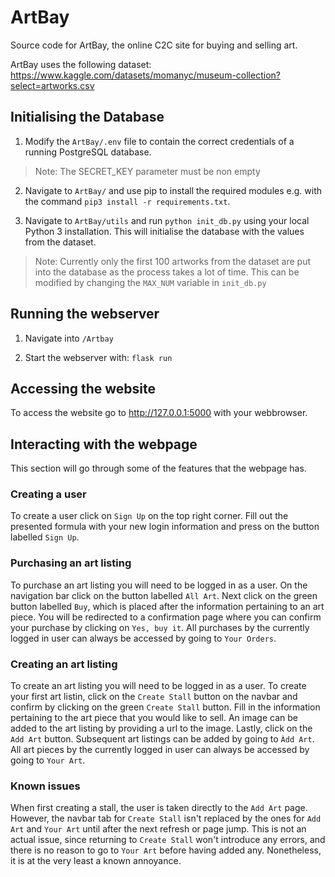 

# ArtBay

Source code for ArtBay, the online C2C site for buying and selling art.

ArtBay uses the following dataset: https://www.kaggle.com/datasets/momanyc/museum-collection?select=artworks.csv


## Initialising the Database

1. Modify the `ArtBay/.env` file to contain the correct credentials of a running PostgreSQL database.

> Note: The SECRET_KEY parameter must be non empty

2. Navigate to `ArtBay/` and use pip to install the required modules e.g. with the command `pip3 install -r requirements.txt`.

3. Navigate to `ArtBay/utils` and run `python init_db.py` using your local Python 3 installation. This will initialise the database with the values from the dataset.

> Note: Currently only the first 100 artworks from the dataset are put into the database as the process takes a lot of time. This can be modified by changing the `MAX_NUM` variable in `init_db.py`


## Running the webserver

1. Navigate into `/Artbay`

2. Start the webserver with: `flask run`

  

## Accessing the website

To access the website go to http://127.0.0.1:5000 with your webbrowser.

## Interacting with the webpage

This section will go through some of the features that the webpage has. 

### Creating a user
To create a user click on `Sign Up` on the top right corner. Fill out the presented formula with your new login information and press on the button labelled `Sign Up`.

### Purchasing an art listing
To purchase an art listing you will need to be logged in as a user. On the navigation bar click on the button labelled `All Art`. Next click on the green button labelled `Buy`, which is placed after the information pertaining to an art piece. You will be redirected to a confirmation page where you can confirm your purchase by clicking on `Yes, buy it`. All purchases by the currently logged in user can always be accessed by going to `Your Orders`.

### Creating an art listing
To create an art listing you will need to be logged in as a user. To create your first art listin, click on the `Create Stall` button on the navbar and confirm by clicking on the green `Create Stall` button. Fill in the information pertaining to the art piece that you would like to sell. An image can be added to the art listing by providing a url to the image. Lastly, click on the `Add Art` button. Subsequent art listings can be added by going to `Àdd Art`. All art pieces by the currently logged in user can always be accessed by going to `Your Art`.

### Known issues
When first creating a stall, the user is taken directly to the `Add Art` page. However, the navbar tab for `Create Stall` isn't replaced by the ones for `Add Art` and `Your Art` until after the next refresh or page jump. This is not an actual issue, since returning to `Create Stall` won't introduce any errors, and there is no reason to go to `Your Art` before having added any. Nonetheless, it is at the very least a known annoyance.
